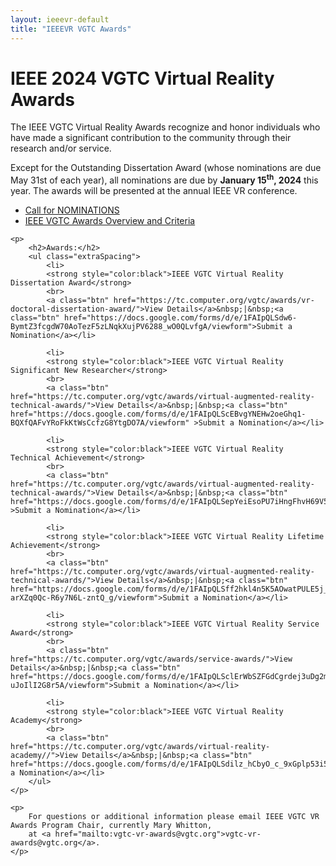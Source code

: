 ```yaml
---
layout: ieeevr-default
title: "IEEEVR VGTC Awards"
---
```


<div>
    <h1>IEEE 2024 VGTC Virtual Reality Awards</h1>
    <p>
        The IEEE VGTC Virtual Reality Awards recognize and honor individuals who have made a significant contribution 
        to the community through their research and/or service. 
    </p>
    <p>
        Except for the Outstanding Dissertation Award (whose nominations are due May 31st of each year), all nominations are due by <strong>January 15<sup>th</sup>, 2024</strong> this year. The awards will be presented at the annual IEEE VR conference.
    </p>
    <ul class="extraSpacing">
        <li>
            <a href="{{"/assets/award/IEEE_VGTC_VR_Awards_2024_Call_for_Nominations.pdf" | relative_url }}">Call for NOMINATIONS</a>
        </li>
        <li>
            <a href="https://tc.computer.org/vgtc/award-criteria/">IEEE VGTC Awards Overview and Criteria</a>
        </li>
    </ul>   
    
    <p>
        <h2>Awards:</h2>
        <ul class="extraSpacing">
            <li>
            <strong style="color:black">IEEE VGTC Virtual Reality Dissertation Award</strong>
            <br>
            <a class="btn" href="https://tc.computer.org/vgtc/awards/vr-doctoral-dissertation-award/">View Details</a>&nbsp;|&nbsp;<a class="btn" href="https://docs.google.com/forms/d/e/1FAIpQLSdw6-BymtZ3fcgdW70AoTezF5zLNqkXujPV6288_wO0QLvfgA/viewform">Submit a Nomination</a></li>

            <li>
            <strong style="color:black">IEEE VGTC Virtual Reality Significant New Researcher</strong>
            <br>
            <a class="btn" href="https://tc.computer.org/vgtc/awards/virtual-augmented-reality-technical-awards/">View Details</a>&nbsp;|&nbsp;<a class="btn" href="https://docs.google.com/forms/d/e/1FAIpQLScEBvgYNEHw2oeGhq1-BQXfQAFvYRoFkKtWsCcfzG8YtgDO7A/viewform" >Submit a Nomination</a></li>

            <li>
            <strong style="color:black">IEEE VGTC Virtual Reality Technical Achievement</strong>
            <br>
            <a class="btn" href="https://tc.computer.org/vgtc/awards/virtual-augmented-reality-technical-awards/">View Details</a>&nbsp;|&nbsp;<a class="btn" href="https://docs.google.com/forms/d/e/1FAIpQLSepYeiEsoPU7iHngFhvH69V5GqNX0nCvo9R0mhLDuVg8eaMYA/viewform" >Submit a Nomination</a></li>

            <li>
            <strong style="color:black">IEEE VGTC Virtual Reality Lifetime Achievement</strong>
            <br>
            <a class="btn" href="https://tc.computer.org/vgtc/awards/virtual-augmented-reality-technical-awards/">View Details</a>&nbsp;|&nbsp;<a class="btn" href="https://docs.google.com/forms/d/e/1FAIpQLSff2hkl4n5K5AOwatPULE5j_T-arXZq0Qc-R6y7N6L-zntQ_g/viewform">Submit a Nomination</a></li>

            <li>
            <strong style="color:black">IEEE VGTC Virtual Reality Service Award</strong>
            <br>
            <a class="btn" href="https://tc.computer.org/vgtc/awards/service-awards/">View Details</a>&nbsp;|&nbsp;<a class="btn" href="https://docs.google.com/forms/d/e/1FAIpQLSclErWbSZFGdCgrdej3uDg2mx2xr6YRkXI6u-uJoIlI2G8r5A/viewform">Submit a Nomination</a></li>

            <li>
            <strong style="color:black">IEEE VGTC Virtual Reality Academy</strong>
            <br>
            <a class="btn" href="https://tc.computer.org/vgtc/awards/virtual-reality-academy//">View Details</a>&nbsp;|&nbsp;<a class="btn" href="https://docs.google.com/forms/d/e/1FAIpQLSdilz_hCbyO_c_9xGplp53i5sxgxQuVrfxbZo2wMCnJZFKFKg/viewform">Submit a Nomination</a></li>            
        </ul>
    </p>

    <p>
        For questions or additional information please email IEEE VGTC VR Awards Program Chair, currently Mary Whitton, 
        at <a href="mailto:vgtc-vr-awards@vgtc.org">vgtc-vr-awards@vgtc.org</a>.
    </p>

</div>
